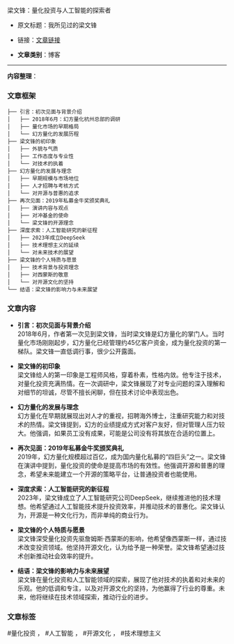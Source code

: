 梁文锋：量化投资与人工智能的探索者  
- 原文标题：我所见过的梁文锋  
- 链接：[文章链接](https://mp.weixin.qq.com/s/tv_eN8-bxH_PkqCFu3P-7g)  

- **文章类别**：博客  

---

**内容整理**：

### 文章框架
```
├── 引言：初次见面与背景介绍
│   ├── 2018年6月：幻方量化杭州总部的调研
│   ├── 量化市场的早期格局
│   └── 幻方量化的发展历程
├── 梁文锋的初印象
│   ├── 外貌与气质
│   ├── 工作态度与专业性
│   └── 对技术的执着
├── 幻方量化的发展与理念
│   ├── 早期规模与市场地位
│   ├── 人才招聘与考核方式
│   └── 对开源与普惠的追求
├── 再次见面：2019年私募金牛奖颁奖典礼
│   ├── 演讲内容与观点
│   ├── 对冲基金的使命
│   └── 梁文锋的开源理念
├── 深度求索：人工智能研究的新征程
│   ├── 2023年成立DeepSeek
│   ├── 技术理想主义的延续
│   └── 对未来技术的展望
├── 梁文锋的个人特质与愿景
│   ├── 技术背景与投资理念
│   ├── 对西蒙斯的敬意
│   └── 对开源文化的坚持
└── 结语：梁文锋的影响力与未来展望
```

### 文章内容
- **引言：初次见面与背景介绍**  
  2018年6月，作者第一次见到梁文锋，当时梁文锋是幻方量化的掌门人。当时量化市场刚刚起步，幻方量化已经管理约45亿客户资金，成为量化投资的第一梯队。梁文锋一直低调行事，很少公开露面。

- **梁文锋的初印象**  
  梁文锋给人的第一印象是工程师风格，穿着朴素，性格内敛。他专注于技术，对量化投资充满热情。在一次调研中，梁文锋展现了对专业问题的深入理解和对细节的坦诚，尽管不擅长闲聊，但在技术讨论中表现出色。

- **幻方量化的发展与理念**  
  幻方量化在早期就展现出对人才的重视，招聘海外博士，注重研究能力和对技术的热情。梁文锋提到，幻方的业绩提成方式对客户友好，但对管理人压力较大。他强调，如果员工没有成果，可能是公司没有将其放在合适的位置上。

- **再次见面：2019年私募金牛奖颁奖典礼**  
  2019年，幻方量化规模超过百亿，成为国内量化私募的“四巨头”之一。梁文锋在演讲中提到，量化投资的使命是提高市场的有效性。他强调开源和普惠的理念，希望未来能建立一个开源的策略平台，让普通投资者也能使用。

- **深度求索：人工智能研究的新征程**  
  2023年，梁文锋成立了人工智能研究公司DeepSeek，继续推进他的技术理想。他希望通过人工智能技术提升投资效率，并推动技术的普惠化。梁文锋认为，开源是一种文化行为，而非单纯的商业行为。

- **梁文锋的个人特质与愿景**  
  梁文锋深受量化投资先驱詹姆斯·西蒙斯的影响，他希望像西蒙斯一样，通过技术改变投资领域。他坚持开源文化，认为给予是一种荣誉。梁文锋希望通过技术创新推动社会效率的提升。

- **结语：梁文锋的影响力与未来展望**  
  梁文锋在量化投资和人工智能领域的探索，展现了他对技术的执着和对未来的乐观。他的低调和专注，以及对开源文化的坚持，为他赢得了行业的尊重。未来，他将继续在技术领域探索，推动行业的进步。

### 文章标签
#量化投资 ， #人工智能 ， #开源文化 ， #技术理想主义